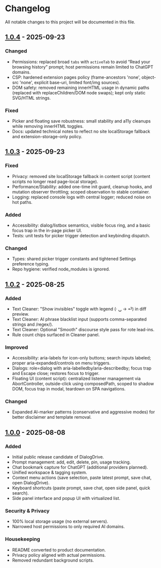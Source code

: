 # Changelog

All notable changes to this project will be documented in this file.

## [1.0.4] - 2025-09-23
### Changed
- Permissions: replaced broad `tabs` with `activeTab` to avoid “Read your browsing history” prompt; host permissions remain limited to ChatGPT domains.
- CSP: hardened extension pages policy (frame-ancestors 'none', object-src 'none', explicit base-uri, limited font/img sources).
- DOM safety: removed remaining innerHTML usage in dynamic paths (replaced with replaceChildren/DOM node swaps); kept only static SVG/HTML strings.

### Fixed
- Picker and floating save robustness: small stability and a11y cleanups while removing innerHTML toggles.
- Docs: updated technical notes to reflect no site localStorage fallback and extension-storage-only policy.

## [1.0.3] - 2025-09-23
### Fixed
- Privacy: removed site localStorage fallback in content script (content scripts no longer read page-local storage).
- Performance/Stability: added one-time init guard, cleanup hooks, and mutation observer throttling; scoped observation to stable container.
- Logging: replaced console logs with central logger; reduced noise on hot paths.

### Added
- Accessibility: dialog/listbox semantics, visible focus ring, and a basic focus trap in the in-page picker UI.
- Tests: unit tests for picker trigger detection and keybinding dispatch.

### Changed
- Types: shared picker trigger constants and tightened Settings preference typing.
- Repo hygiene: verified node_modules is ignored.

## [1.0.2] - 2025-08-25
### Added
- Text Cleaner: "Show invisibles" toggle with legend (· ⍽ → ⏎) in diff preview.
- Text Cleaner: AI phrase blacklist input (supports comma-separated strings and /regex/).
- Text Cleaner: Optional "Smooth" discourse style pass for rote lead-ins.
- Rule count chips surfaced in Cleaner panel.

### Improved
- Accessibility: aria-labels for icon-only buttons; search inputs labeled; proper aria-expanded/controls on menu triggers.
- Dialogs: role=dialog with aria-labelledby/aria-describedby; focus trap and Escape close; restores focus to trigger.
- Floating UI (content script): centralized listener management via AbortController, outside-click using composedPath, scoped to shadow DOM, focus trap in modal, teardown on SPA navigations.

### Changed
- Expanded AI-marker patterns (conservative and aggressive modes) for better disclaimer and template removal.

## [1.0.0] - 2025-08-08
### Added
- Initial public release candidate of DialogDrive.
- Prompt management: add, edit, delete, pin, usage tracking.
- Chat bookmark capture for ChatGPT (additional providers planned).
- Unified workspace & tagging system.
- Context menu actions (save selection, paste latest prompt, save chat, open DialogDrive).
- Keyboard shortcuts (paste prompt, save chat, open side panel, quick search).
- Side panel interface and popup UI with virtualized list.

### Security & Privacy
- 100% local storage usage (no external servers).
- Narrowed host permissions to only required AI domains.

### Housekeeping
- README converted to product documentation.
- Privacy policy aligned with actual permissions.
- Removed redundant background scripts.

[1.0.0]: https://github.com/Nikolai-E/DialogDrive/releases/tag/v1.0.0
[1.0.2]: https://github.com/Nikolai-E/DialogDrive/releases/tag/v1.0.2
[1.0.3]: https://github.com/Nikolai-E/DialogDrive/releases/tag/v1.0.3
[1.0.4]: https://github.com/Nikolai-E/DialogDrive/releases/tag/v1.0.4
